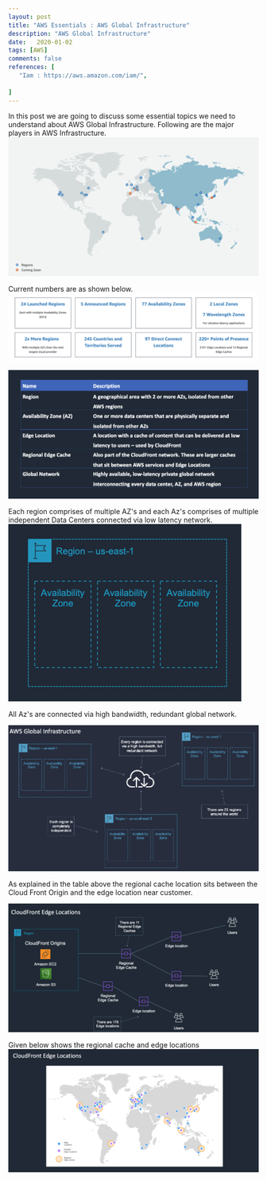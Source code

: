 ```yaml
---
layout: post
title: "AWS Essentials : AWS Global Infrastructure"
description: "AWS Global Infrastructure"
date:   2020-01-02
tags: [AWS]
comments: false
references: [
   "Iam : https://aws.amazon.com/iam/",
   
]
---  
```


In this post we are going to discuss some essential topics we need to understand about AWS Global Infrastructure. Following are the major players in AWS Infrastructure. 
<img src="../../images/2020-11-13-23-11-07.png" class="img-responsive"/>

Current numbers are as shown below.  
<img src="../../images/2020-11-13-23-10-38.png" class="img-responsive"/>

<img src="../../images/2020-11-13-22-58-52.png" class="img-responsive"/>

Each region comprises of multiple AZ's and each Az's comprises of multiple independent Data Centers connected via low latency network.
<img src="../../images/2020-11-13-23-02-07.png" class="img-responsive"/>

All Az's are connected via high bandwidth, redundant global network. 

<img src="../../images/2020-11-13-23-08-42.png" class="img-responsive"/>

As explained in the table above the regional cache location sits between the Cloud Front Origin and the edge location near customer. 

<img src="../../images/2020-11-13-23-13-26.png" class="img-responsive"/>

Given below shows the regional cache and edge locations  
<img src="../../images/2020-11-13-23-14-26.png" class="img-responsive"/>
